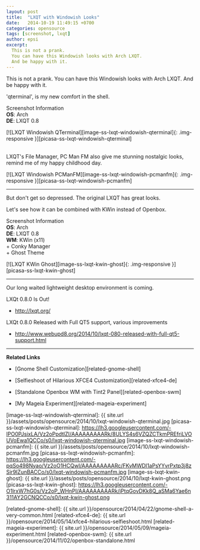 ```yaml
---
layout: post
title:  "LXQT with Windowish Looks"
date:   2014-10-19 11:49:15 +0700
categories: opensource
tags: [screenshot, lxqt]
author: epsi
excerpt:
  This is not a prank.
  You can have this Windowish looks with Arch LXQT.
  And be happy with it.
---
```


This is not a prank.
You can have this Windowish looks with Arch LXQT.
And be happy with it.

'qterminal', is my new comfort in the shell.

<div class="sectionbox">
  <div class="sectionbox-heading">
    Screenshot Information
  </div>
  <div class="sectionbox-body">
    <div>
<strong>OS</strong>: Arch<br/>
<strong>DE</strong>: LXQT 0.8
    </div>
  </div>
</div>


[![LXQT Windowish QTerminal][image-ss-lxqt-windowish-qterminal]{: .img-responsive }][picasa-ss-lxqt-windowish-qterminal]
<br/><br/>

LXQT's File Manager, PC Man FM also give me stunning nostalgic looks,
remind me of my happy childhood day.

[![LXQT Windowish PCManFM][image-ss-lxqt-windowish-pcmanfm]{: .img-responsive }][picasa-ss-lxqt-windowish-pcmanfm]
<br/>

<hr/>

But don't get so depressed.
The original LXQT has great looks.

Let's see how it can be combined with KWin instead of Openbox.

<div class="sectionbox">
  <div class="sectionbox-heading">
    Screenshot Information
  </div>
  <div class="sectionbox-body">
    <div>
<strong>OS</strong>: Arch<br/>
<strong>DE</strong>: LXQT 0.8<br/>
<strong>WM</strong>: KWin (x11)<br/>
+ Conky Manager<br/>
+ Ghost Theme
    </div>
  </div>
</div>



[![LXQT KWin Ghost][image-ss-lxqt-kwin-ghost]{: .img-responsive }][picasa-ss-lxqt-kwin-ghost]
<br/>

<hr/>

Our long waited lightweight desktop environment is coming.

LXQt 0.8.0 Is Out!

* <http://lxqt.org/>

LXQt 0.8.0 Released with Full QT5 support, various improvements

* <http://www.webupd8.org/2014/10/lxqt-080-released-with-full-qt5-support.html>

-- -- --

**Related Links**

* [Gnome Shell Customization][related-gnome-shell]

* [Selfieshoot of Hilarious XFCE4 Customization][related-xfce4-de]

* [Standalone Openbox WM with Tint2 Panel][related-openbox-swm]

* [My Mageia Experiment][related-mageia-experiment]

[//]: <> ( -- -- -- links below -- -- -- )

[image-ss-lxqt-windowish-qterminal]: {{ site.url }}/assets/posts/opensource/2014/10/lxqt-windowish-qterminal.jpg
[picasa-ss-lxqt-windowish-qterminal]: https://lh3.googleusercontent.com/-IPO0PJsixLA/Vz2oPpdtlZI/AAAAAAAAARk/8ULYS4s6VZQZCTkmPREfriLVOUVoEwa1QCCo/s0/lxqt-windowish-qterminal.jpg
[image-ss-lxqt-windowish-pcmanfm]: {{ site.url }}/assets/posts/opensource/2014/10/lxqt-windowish-pcmanfm.jpg
[picasa-ss-lxqt-windowish-pcmanfm]: https://lh3.googleusercontent.com/-pqSo498Nyao/Vz2oO1HCQwI/AAAAAAAAARc/FKvMWDI1aPsYYvrPxtp3j8zSir9IZunBACCo/s0/lxqt-windowish-pcmanfm.jpg
[image-ss-lxqt-kwin-ghost]: {{ site.url }}/assets/posts/opensource/2014/10/lxqt-kwin-ghost.png
[picasa-ss-lxqt-kwin-ghost]: https://lh3.googleusercontent.com/-O1lrxW7hG0s/Vz2oP_WHnPI/AAAAAAAAARk/jPtqGovDKk8Q_aSMa6Yae6n311AY2GCNQCCo/s0/lxqt-kwin-ghost.png

[related-gnome-shell]: {{ site.url }}/opensource/2014/04/22/gnome-shell-a-very-common.html
[related-xfce4-de]: {{ site.url }}/opensource/2014/05/14/xfce4-hilarious-selfieshoot.html
[related-mageia-experiment]: {{ site.url }}/opensource/2014/05/09/mageia-experiment.html
[related-openbox-swm]: {{ site.url }}/opensource/2014/11/02/openbox-standalone.html

